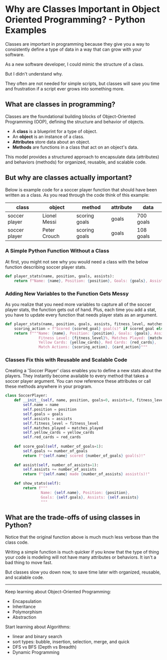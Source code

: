  
# Why are Classes Important in Object Oriented Programming? - Python Examples

Classes are important in programming because they give you a way to consistently define a type of data in a way that can grow with your software. 

As a new software developer, I could mimic the structure of a class. 

But I didn't understand why. 

They often are not needed for simple scripts, but classes will save you time and frustration if a script ever grows into something more. 
## What are classes in programming? 
Classes are the foundational building blocks of Object-Oriented Programming (OOP), defining the structure and behavior of objects.

- A **class** is a blueprint for a type of object. 
- An **object** is an instance of a class. 
- **Attributes** store data about an object. 
- **Methods** are functions in a class that act on an object's data.

This model provides a structured approach to encapsulate data (attributes) and behaviors (methods) for organized, reusable, and scalable code.
## But why are classes actually important? 
Below is example code for a soccer player function that should have been written as a class. As you read through the code think of this example:

| class         | object       | method        | attribute | data      |
| ------------- | ------------ | ------------- | --------- | --------- |
| soccer player | Lionel Messi | scoring goals | goals     | 700 goals |
| soccer player | Peter Crouch | scoring goals | goals     | 108 goals |
### A Simple Python Function Without a Class
At first, you might not see why you would need a class with the below function describing soccer player stats. 

```python
def player_stats(name, position, goals, assists):
    return f"Name: {name}, Position: {position}, Goals: {goals}, Assists: {assists}"
```

### Adding New Variables to the Function Gets Messy
As you realize that you need more variables to capture all of the soccer player stats, the function gets out of hand. Plus, each time you add a stat, you have to update every function that needs player stats as an argument.

```python
def player_stats(name, position, goals, assists, fitness_level, matches_played, yellow_cards, red_cards, scored_goal, received_card):
    scoring_action = f"Scored {scored_goal} goal(s)" if scored_goal else "No goals this match"
    return f"""Name: {name}, Position: {position}, Goals: {goals}, Assists: {assists},
               Fitness Level: {fitness_level}%, Matches Played: {matches_played},
               Yellow Cards: {yellow_cards}, Red Cards: {red_cards},
               Match Actions: {scoring_action}, {card_action}"""
```

### Classes Fix this with Reusable and Scalable Code
Creating a 'Soccer Player' class enables you to define a new stats about the players. They instantly become available to every method that takes a soccer player argument. You can now reference these attributes or call these methods anywhere in your program. 

```python
class SoccerPlayer:
    def __init__(self, name, position, goals=0, assists=0, fitness_level=100, matches_played=0, yellow_cards=0, red_cards=0):
        self.name = name
        self.position = position
        self.goals = goals
        self.assists = assists
        self.fitness_level = fitness_level
        self.matches_played = matches_played
        self.yellow_cards = yellow_cards
        self.red_cards = red_cards
		
    def score_goal(self, number_of_goals=1):
        self.goals += number_of_goals
        return f"{self.name} scored {number_of_goals} goal(s)!"
		
    def assist(self, number_of_assists=1):
        self.assists += number_of_assists
        return f"{self.name} made {number_of_assists} assist(s)!"
		
    def show_stats(self):
        return f"""
		        Name: {self.name}, Position: {position}, 
			    Goals: {self.goals}, Assists: {self.assists}
			    """
```

## What are the trade-offs of using classes in Python? 
Notice that the original function above is much much less verbose than the class code. 

Writing a simple function is much quicker if you know that the type of thing your code is modeling will not have many attributes or behaviors. It isn't a bad thing to move fast. 

But classes slow you down now, to save time later with organized, reusable, and scalable code. 

---
Keep learning about Object-Oriented Programming:
- Encapsulation
- Inheritance
- Polymorphism
- Abstraction

Start learning about Algorithms:
- linear and binary search
- sort types: bubble, insertion, selection, merge, and quick
- DFS vs BFS (Depth vs Breadth)
- Dynamic Programming

